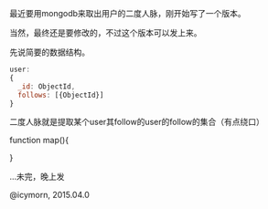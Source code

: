 最近要用mongodb来取出用户的二度人脉，刚开始写了一个版本。

当然，最终还是要修改的，不过这个版本可以发上来。

先说简要的数据结构。

````javascript
user:
{
  _id: ObjectId,
  follows: [{ObjectId}]
}
````

二度人脉就是提取某个user其follow的user的follow的集合（有点绕口）

function map(){
  
}

...未完，晚上发

@icymorn, 2015.04.0
